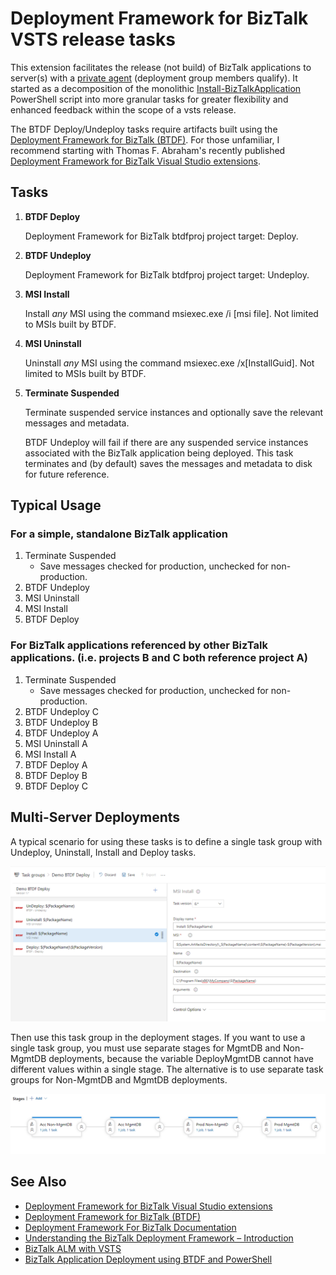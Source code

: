 # Deployment Framework for BizTalk VSTS release tasks

This extension facilitates the release (not build) of BizTalk applications to server(s) with a [private agent](https://www.visualstudio.com/en-us/docs/build/concepts/agents/agents) (deployment group members qualify).  It started as a decomposition of the monolithic [Install-BizTalkApplication](http://biztalkalm.codeplex.com/SourceControl/latest#Prod/BuildScripts/Install-BizTalkApplication.ps1) PowerShell script into more granular tasks for greater flexibility and enhanced feedback within the scope of a vsts release.

The BTDF Deploy/Undeploy tasks require artifacts built using the [Deployment Framework for BizTalk (BTDF)](http://biztalkdeployment.codeplex.com/).  For those unfamiliar, I recommend starting with Thomas F. Abraham's recently published [Deployment Framework for BizTalk Visual Studio extensions](https://marketplace.visualstudio.com/items?itemName=DeployFxForBizTalkTeam.DeploymentFrameworkforBizTalk).

## Tasks
1. **BTDF Deploy**

   Deployment Framework for BizTalk btdfproj project target: Deploy.

1. **BTDF Undeploy**

   Deployment Framework for BizTalk btdfproj project target: Undeploy.

1. **MSI Install**

   Install *any* MSI using the command msiexec.exe /i [msi file].  Not limited to MSIs built by BTDF.

1. **MSI Uninstall**
    
    Uninstall *any* MSI using the command msiexec.exe /x[InstallGuid].  Not limited to MSIs built by BTDF.

1. **Terminate Suspended**

   Terminate suspended service instances and optionally save the relevant messages and metadata.

   BTDF Undeploy will fail if there are any suspended service instances associated with the BizTalk application being deployed.  This task terminates and (by default) saves the messages and metadata to disk for future reference.

## Typical Usage

   ### For a simple, standalone BizTalk application

   1. Terminate Suspended
       * Save messages checked for production, unchecked for non-production.
   1. BTDF Undeploy
   1. MSI Uninstall
   1. MSI Install
   1. BTDF Deploy

### For BizTalk applications referenced by other BizTalk applications.  (i.e. projects B and C both reference project A)

   1. Terminate Suspended
       * Save messages checked for production, unchecked for non-production.
   1. BTDF Undeploy C
   1. BTDF Undeploy B
   1. BTDF Undeploy A
   1. MSI Uninstall A
   1. MSI Install A
   1. BTDF Deploy A
   1. BTDF Deploy B
   1. BTDF Deploy C

## Multi-Server Deployments

A typical scenario for using these tasks is to define a single task group with
Undeploy, Uninstall, Install and Deploy tasks.

![](taskgroup.png)

Then use this task group in the deployment stages. If you want to use a single
task group, you must use separate stages for MgmtDB and Non-MgmtDB deployments,
because the variable DeployMgmtDB cannot have different values within a single
stage. The alternative is to use separate task groups for Non-MgmtDB and MgmtDB
deployments.

![](stages.png)

 
## See Also
* [Deployment Framework for BizTalk Visual Studio extensions](https://marketplace.visualstudio.com/items?itemName=DeployFxForBizTalkTeam.DeploymentFrameworkforBizTalk)
* [Deployment Framework for BizTalk (BTDF)](http://biztalkdeployment.codeplex.com/)
* [Deployment Framework For BizTalk Documentation](http://www.tfabraham.com/blog/deployment-[framework-for-biztalk-documentation/)
* [Understanding the BizTalk Deployment Framework – Introduction](https://blogs.biztalk360.com/understanding-biztalk-deployment-framework-introduction/)
* [BizTalk ALM with VSTS](http://biztalkersblog.azurewebsites.net/biztalk-alm-with-visual-studio-online/)
* [BizTalk Application Deployment using BTDF and PowerShell](https://vikas15bhardwaj.wordpress.com/2015/02/06/biztalk-application-deployment-using-btdf-and-powershell/)